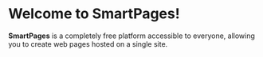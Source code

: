 # Welcome to SmartPages!

**SmartPages** is a completely free platform accessible to everyone, allowing you to create web pages hosted on a single site.
